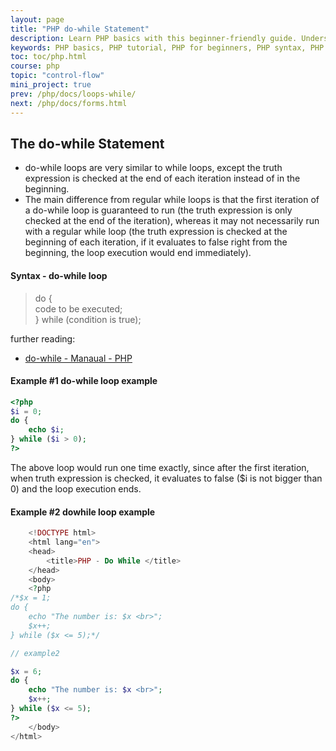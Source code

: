 ```yaml
---
layout: page
title: "PHP do-while Statement"
description: Learn PHP basics with this beginner-friendly guide. Understand PHP syntax, variables, functions, and more to start building dynamic web applications.
keywords: PHP basics, PHP tutorial, PHP for beginners, PHP syntax, PHP variables, PHP functions, learn PHP, PHP fundamentals, PHP programming
toc: toc/php.html
course: php
topic: "control-flow"
mini_project: true
prev: /php/docs/loops-while/
next: /php/docs/forms.html
---
```


## The do-while Statement

- do-while loops are very similar to while loops, except the truth expression is checked at the end of each iteration instead of in the beginning.
- The main difference from regular while loops is that the first iteration of a do-while loop is guaranteed to run (the truth expression is only checked at the end of the iteration), whereas it may not necessarily run with a regular while loop (the truth expression is checked at the beginning of each iteration, if it evaluates to false right from the beginning, the loop execution would end immediately).

#### Syntax - do-while loop

>do {  
    code to be executed;  
} while (condition is true);  

further reading:

- [do-while - Manaual - PHP](https://www.php.net/manual/en/control-structures.do.while.php)

#### Example #1 do-while loop example

```php
<?php
$i = 0;
do {
    echo $i;
} while ($i > 0);
?>
```

The above loop would run one time exactly, since after the first iteration, when truth expression is checked, it evaluates to false ($i is not bigger than 0) and the loop execution ends.

#### Example #2 dowhile loop example

```php
    <!DOCTYPE html>
    <html lang="en">
    <head>
        <title>PHP - Do While </title>
    </head>
    <body>
    <?php
/*$x = 1; 
do {
    echo "The number is: $x <br>";
    $x++;
} while ($x <= 5);*/

// example2

$x = 6;
do {
    echo "The number is: $x <br>";
    $x++;
} while ($x <= 5);
?>
    </body>
</html>
```
